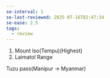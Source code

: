 ```yaml
---
se-interval: 1
se-last-reviewed: 2025-07-16T02:47:34
se-ease: 2.5
tags:
  - review
---
```

1. Mount Iso(Tempu)(Highest)
2. Laimatol Range


Tuzu pass(Manipur -> Myanmar)